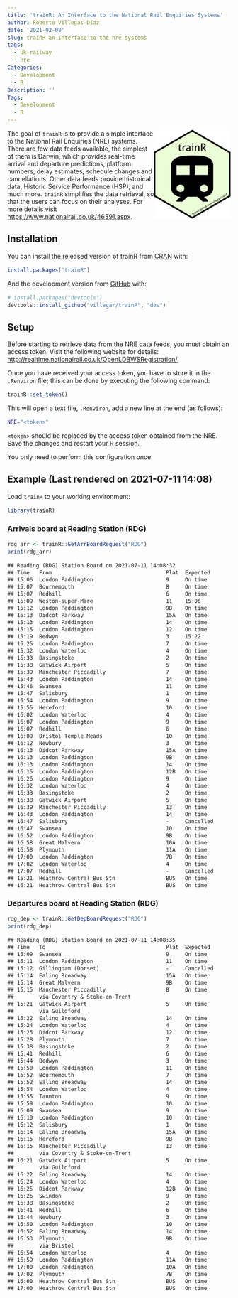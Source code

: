 ```yaml
---
title: 'trainR: An Interface to the National Rail Enquiries Systems'
author: Roberto Villegas-Diaz
date: '2021-02-08'
slug: trainR-an-interface-to-the-nre-systems
tags:
  - uk-railway
  - nre
Categories:
  - Development
  - R
Description: ''
Tags:
  - Development
  - R
---
```


<img src="https://raw.githubusercontent.com/villegar/trainR/main/inst/images/logo.png" alt="logo" align="right" height=200px/>

The goal of `trainR` is to provide a simple interface to the 
National Rail Enquiries (NRE) systems. There are few data feeds 
available, the simplest of them is Darwin, which provides real-time 
arrival and departure predictions, platform numbers, delay estimates, 
schedule changes and cancellations. Other data feeds provide historical 
data, Historic Service Performance (HSP), and much more. `trainR` 
simplifies the data retrieval, so that the users can focus on their 
analyses. For more details visit 
https://www.nationalrail.co.uk/46391.aspx.

## Installation

You can install the released version of trainR from [CRAN](https://CRAN.R-project.org) with:

``` r
install.packages("trainR")
```

And the development version from [GitHub](https://github.com/) with:

``` r
# install.packages("devtools")
devtools::install_github("villegar/trainR", "dev")
```

## Setup
Before starting to retrieve data from the NRE data feeds, you must obtain an access token. 
Visit the following website for details: http://realtime.nationalrail.co.uk/OpenLDBWSRegistration/

Once you have received your access token, you have to store it in the `.Renviron` file; this can be 
done by executing the following command:


```r
trainR::set_token()
```

This will open a text file, `.Renviron`, add a new line at the end (as follows):

```bash
NRE="<token>"
```

`<token>` should be replaced by the access token obtained from the NRE. Save the changes and restart 
your R session.

You only need to perform this configuration once.

## Example (Last rendered on 2021-07-11 14:08)

Load `trainR` to your working environment:

```r
library(trainR)
```

### Arrivals board at Reading Station (RDG)


```r
rdg_arr <- trainR::GetArrBoardRequest("RDG")
print(rdg_arr)
```

```
## Reading (RDG) Station Board on 2021-07-11 14:08:32
## Time   From                                    Plat  Expected
## 15:06  London Paddington                       9     On time
## 15:07  Bournemouth                             8     On time
## 15:07  Redhill                                 6     On time
## 15:09  Weston-super-Mare                       11    15:06
## 15:12  London Paddington                       9B    On time
## 15:13  Didcot Parkway                          15A   On time
## 15:13  London Paddington                       14    On time
## 15:15  London Paddington                       12    On time
## 15:19  Bedwyn                                  3     15:22
## 15:25  London Paddington                       7     On time
## 15:32  London Waterloo                         4     On time
## 15:33  Basingstoke                             2     On time
## 15:38  Gatwick Airport                         5     On time
## 15:39  Manchester Piccadilly                   7     On time
## 15:43  London Paddington                       14    On time
## 15:46  Swansea                                 11    On time
## 15:47  Salisbury                               1     On time
## 15:54  London Paddington                       9     On time
## 15:55  Hereford                                10    On time
## 16:02  London Waterloo                         4     On time
## 16:07  London Paddington                       9     On time
## 16:07  Redhill                                 6     On time
## 16:09  Bristol Temple Meads                    10    On time
## 16:12  Newbury                                 3     On time
## 16:13  Didcot Parkway                          15A   On time
## 16:13  London Paddington                       9B    On time
## 16:13  London Paddington                       14    On time
## 16:15  London Paddington                       12B   On time
## 16:26  London Paddington                       9     On time
## 16:32  London Waterloo                         4     On time
## 16:33  Basingstoke                             2     On time
## 16:38  Gatwick Airport                         5     On time
## 16:39  Manchester Piccadilly                   13    On time
## 16:43  London Paddington                       14    On time
## 16:47  Salisbury                               -     Cancelled
## 16:47  Swansea                                 10    On time
## 16:52  London Paddington                       9B    On time
## 16:58  Great Malvern                           10A   On time
## 16:58  Plymouth                                11A   On time
## 17:00  London Paddington                       7B    On time
## 17:02  London Waterloo                         4     On time
## 17:07  Redhill                                 -     Cancelled
## 15:21  Heathrow Central Bus Stn                BUS   On time
## 16:21  Heathrow Central Bus Stn                BUS   On time
```

### Departures board at Reading Station (RDG)


```r
rdg_dep <- trainR::GetDepBoardRequest("RDG")
print(rdg_dep)
```

```
## Reading (RDG) Station Board on 2021-07-11 14:08:35
## Time   To                                      Plat  Expected
## 15:09  Swansea                                 9     On time
## 15:11  London Paddington                       11    On time
## 15:12  Gillingham (Dorset)                     -     Cancelled
## 15:14  Ealing Broadway                         15A   On time
## 15:14  Great Malvern                           9B    On time
## 15:15  Manchester Piccadilly                   8     On time
##        via Coventry & Stoke-on-Trent           
## 15:21  Gatwick Airport                         5     On time
##        via Guildford                           
## 15:22  Ealing Broadway                         14    On time
## 15:24  London Waterloo                         4     On time
## 15:25  Didcot Parkway                          12    On time
## 15:28  Plymouth                                7     On time
## 15:38  Basingstoke                             2     On time
## 15:41  Redhill                                 6     On time
## 15:44  Bedwyn                                  3     On time
## 15:50  London Paddington                       11    On time
## 15:52  Bournemouth                             7     On time
## 15:52  Ealing Broadway                         14    On time
## 15:54  London Waterloo                         4     On time
## 15:55  Taunton                                 9     On time
## 15:59  London Paddington                       10    On time
## 16:09  Swansea                                 9     On time
## 16:10  London Paddington                       10    On time
## 16:12  Salisbury                               1     On time
## 16:14  Ealing Broadway                         15A   On time
## 16:15  Hereford                                9B    On time
## 16:15  Manchester Piccadilly                   13    On time
##        via Coventry & Stoke-on-Trent           
## 16:21  Gatwick Airport                         5     On time
##        via Guildford                           
## 16:22  Ealing Broadway                         14    On time
## 16:24  London Waterloo                         4     On time
## 16:25  Didcot Parkway                          12B   On time
## 16:26  Swindon                                 9     On time
## 16:38  Basingstoke                             2     On time
## 16:41  Redhill                                 6     On time
## 16:44  Newbury                                 3     On time
## 16:50  London Paddington                       10    On time
## 16:52  Ealing Broadway                         14    On time
## 16:53  Plymouth                                9B    On time
##        via Bristol                             
## 16:54  London Waterloo                         4     On time
## 16:59  London Paddington                       11A   On time
## 17:00  London Paddington                       10A   On time
## 17:02  Plymouth                                7B    On time
## 16:00  Heathrow Central Bus Stn                BUS   On time
## 17:00  Heathrow Central Bus Stn                BUS   On time
```
